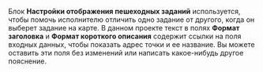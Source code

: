 Блок **Настройки отображения пешеходных заданий** используется, чтобы помочь исполнителю отличить одно задание от другого, когда он выберет задание на карте. В данном проекте текст в полях **Формат заголовка** и **Формат короткого описания** содержит ссылки на поля входных данных, чтобы показать адрес точки и ее название. Вы можете оставить эти поля без изменений или написать какое-нибудь другое пояснение.